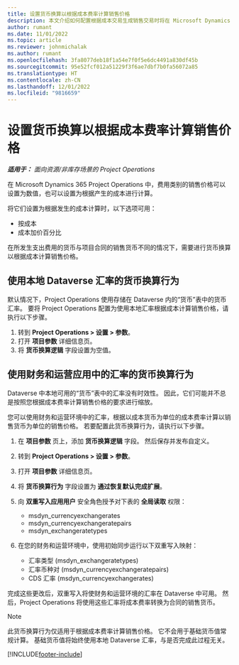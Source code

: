 ```yaml
---
title: 设置货币换算以根据成本费率计算销售价格
description: 本文介绍如何配置根据成本交易生成销售交易时将在 Microsoft Dynamics 365 Project Operations 中使用的货币换算行为。
author: rumant
ms.date: 11/01/2022
ms.topic: article
ms.reviewer: johnmichalak
ms.author: rumant
ms.openlocfilehash: 3fa8077deb18f1a54e7f0f5e6dc4491a830df45b
ms.sourcegitcommit: 95e52fcf012a51229f3f6ae7dbf7b0fa56072a85
ms.translationtype: HT
ms.contentlocale: zh-CN
ms.lasthandoff: 12/01/2022
ms.locfileid: "9816659"
---
```

# <a name="set-up-currency-conversion-to-calculate-sales-prices-from-cost-rates"></a>设置货币换算以根据成本费率计算销售价格

_**适用于：** 面向资源/非库存场景的 Project Operations_

在 Microsoft Dynamics 365 Project Operations 中，费用类别的销售价格可以设置为数值，也可以设置为根据产生的成本进行计算。

将它们设置为根据发生的成本计算时，以下选项可用：

- 按成本
- 成本加价百分比

在所发生支出费用的货币与项目合同的销售货币不同的情况下，需要进行货币换算以根据成本计算销售价格。

## <a name="currency-conversion-behavior-that-uses-native-dataverse-exchange-rates"></a>使用本地 Dataverse 汇率的货币换算行为

默认情况下，Project Operations 使用存储在 Dataverse 内的“货币”表中的货币汇率。 要将 Project Operations 配置为使用本地汇率根据成本计算销售价格，请执行以下步骤。

1. 转到 **Project Operations \> 设置 \> 参数**。
1. 打开 **项目参数** 详细信息页。
1. 将 **货币换算逻辑** 字段设置为空值。

## <a name="currency-conversion-behavior-that-uses-exchange-rates-from-finance-and-operations-apps"></a>使用财务和运营应用中的汇率的货币换算行为

Dataverse 中本地可用的“货币”表中的汇率没有时效性。 因此，它们可能并不总是按照您根据成本费率计算销售价格的要求进行缩放。

您可以使用财务和运营环境中的汇率，根据以成本货币为单位的成本费率计算以销售货币为单位的销售价格。 若要配置此货币换算行为，请执行以下步骤。

1. 在 **项目参数** 页上，添加 **货币换算逻辑** 字段。 然后保存并发布自定义。
1. 转到 **Project Operations \> 设置 \> 参数**。
1. 打开 **项目参数** 详细信息页。 
1. 将 **货币换算行为** 字段设置为 **通过恢复默认完成扩展**。
1. 向 **双重写入应用用户** 安全角色授予对下表的 **全局读取** 权限：

    - msdyn\_currencyexchangerates
    - msdyn\_currencyexchangeratepairs
    - msdyn\_exchangeratetypes

1. 在您的财务和运营环境中，使用初始同步运行以下双重写入映射：

    - 汇率类型 (msdyn\_exchangeratetypes)
    - 汇率币种对 (msdyn\_currencyexchangeratepairs)
    - CDS 汇率 (msdyn\_currencyexchangerates)

完成这些更改后，双重写入将使财务和运营环境的汇率在 Dataverse 中可用。 然后，Project Operations 将使用这些汇率将成本费率转换为合同的销售货币。

> [!NOTE]
> 此货币换算行为仅适用于根据成本费率计算销售价格。 它不会用于基础货币值常规计算。 基础货币值将始终使用本地 Dataverse 汇率，与是否完成此过程无关。

[!INCLUDE[footer-include](../includes/footer-banner.md)]
